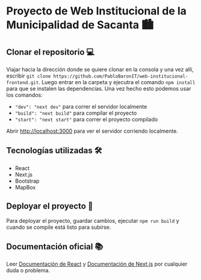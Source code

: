 # Proyecto de Web Institucional de la Municipalidad de Sacanta 🏙️

## Clonar el repositorio 💻
Viajar hacia la dirección donde se quiere clonar en la consola y una vez allí, escribir ```git clone https://github.com/PabloBaronIT/web-institucional-frontend.git```. Luego entrar en la carpeta y ejecutra el comando ```npm install``` para que se instalen las dependencias. Una vez hecho esto podemos usar los comandos:
- ```"dev": "next dev"``` para correr el servidor localmente
- ```"build": "next build"``` para compilar el proyecto
- ```"start": "next start"``` para correr el proyecto compilado


Abrir [http://localhost:3000](http://localhost:3000) para ver el servidor corriendo localmente.

## Tecnologías utilizadas 🛠️
- React
- Next.js
- Bootstrap
- MapBox

## Deployar el proyecto 💾
Para deployar el proyecto, guardar cambios, ejecutar ```npm run build``` y cuando se compile está listo para subirse. 

## Documentación oficial 📚
Leer [Documentación de React](https://react.dev/) y [Documentación de Next.js](https://nextjs.org/docs) por cualquier duda o problema.
